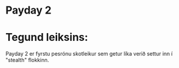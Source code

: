 # Payday 2
# Tegund leiksins:
Payday 2 er fyrstu pesrónu skotleikur sem getur líka verið settur inn í "stealth" flokkinn.
